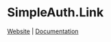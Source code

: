 # SimpleAuth.Link
[Website](https://simpleauth.link) | [Documentation](https://docs.simpleauth.link)
